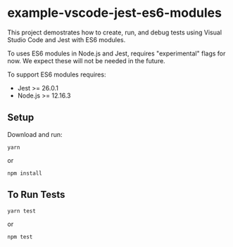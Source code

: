 # example-vscode-jest-es6-modules

This project demostrates how to create, run, and debug tests using Visual Studio Code and Jest with ES6 modules.

To uses ES6 modules in Node.js and Jest, requires "experimental" flags for now.
We expect these will not be needed in the future.

To support ES6 modules requires:
* Jest >= 26.0.1
* Node.js >= 12.16.3

## Setup
Download and run:
```
yarn
```
or
```
npm install
```

## To Run Tests

```
yarn test
```

or

```
npm test
```
